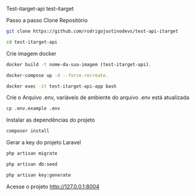 Test-itarget-api
test-itarget

Passo a passo
Clone Repositório

```sh
git clone https://github.com/rodrigojustinodevs/test-api-itarget
```
```sh
cd test-itarget-api
```
Crie imagem docker
```sh
docker build -t nome-da-sua-imagem (test-itarget-api).
```
```sh
docker-compose up -d --force-recreate.
```
```sh
docker exec -it test-itarget-api-app bash 
```

Crie o Arquivo .env, variáveis de ambiente do arquivo .env está atualizada
```sh
cp .env.example .env
```
Instalar as dependências do projeto
```sh
composer install
```
Gerar a key do projeto Laravel
```sh
php artisan migrate
```
```sh
php artisan db:seed
```
```sh
php artisan key:generate
```
Acesse o projeto http://127.0.0.1:8004
